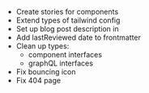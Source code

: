 - Create stories for components
- Extend types of tailwind config
- Set up blog post description in <head>
- Add lastReviewed date to frontmatter
- Clean up types:
  - component interfaces
  - graphQL interfaces
- Fix bouncing icon
- Fix 404 page
